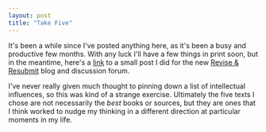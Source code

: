 ```yaml
---
layout: post
title: "Take Five"
---
```


It's been a while since I've posted anything here, as it's been a busy and productive few months. With any luck I'll have a few things in print soon, but in the meantime, here's a [link](http://rr.proquest.com/2014/05/take-five/) to a small post I did for the new [Revise & Resubmit](http://rr.proquest.com/) blog and discussion forum.

<!-- more -->

I've never really given much thought to pinning down a list of intellectual influences, so this was kind of a strange exercise. Ultimately the five texts I chose are not necessarily the _best_ books or sources, but they are ones that I think worked to nudge my thinking in a different direction at particular moments in my life.
